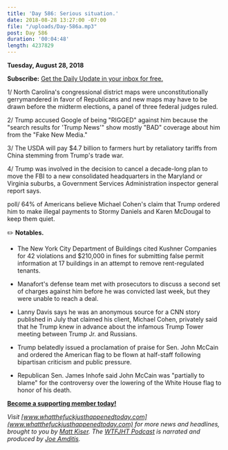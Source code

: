 ```yaml
---
title: 'Day 586: Serious situation.'
date: 2018-08-28 13:27:00 -07:00
file: "/uploads/Day-586a.mp3"
post: Day 586
duration: '00:04:48'
length: 4237829
---
```


**Tuesday, August 28, 2018**

**Subscribe:** [Get the Daily Update in your inbox for free.](https://whatthefuckjusthappenedtoday.com/subscribe/)

1/ North Carolina's congressional district maps were unconstitutionally gerrymandered in favor of Republicans and new maps may have to be drawn before the midterm elections, a panel of three federal judges ruled.

2/ Trump accused Google of being "RIGGED" against him because the "search results for 'Trump News'" show mostly "BAD" coverage about him from the "Fake New Media."

3/ The USDA will pay $4.7 billion to farmers hurt by retaliatory tariffs from China stemming from Trump's trade war.

4/ Trump was involved in the decision to cancel a decade-long plan to move the FBI to a new consolidated headquarters in the Maryland or Virginia suburbs, a Government Services Administration inspector general report says.

poll/ 64% of Americans believe Michael Cohen's claim that Trump ordered him to make illegal payments to Stormy Daniels and Karen McDougal to keep them quiet.

✏️ **Notables.**

* The New York City Department of Buildings cited Kushner Companies for 42 violations and $210,000 in fines for submitting false permit information at 17 buildings in an attempt to remove rent-regulated tenants.

* Manafort's defense team met with prosecutors to discuss a second set of charges against him before he was convicted last week, but they were unable to reach a deal.

* Lanny Davis says he was an anonymous source for a CNN story published in July that claimed his client, Michael Cohen, privately said that he Trump knew in advance about the infamous Trump Tower meeting between Trump Jr. and Russians.

* Trump belatedly issued a proclamation of praise for Sen. John McCain and ordered the American flag to be flown at half-staff following bipartisan criticism and public pressure.

* Republican Sen. James Inhofe said John McCain was "partially to blame" for the controversy over the lowering of the White House flag to honor of his death.

**[Become a supporting member today!](https://whatthefuckjusthappenedtoday.com/membership/?utm_source=2017\+Donors&utm_campaign=8dccd905d9-&utm_medium=email&utm_term=0_3bd36f654c-8dccd905d9-169730397)**

*Visit [www.whatthefuckjusthappenedtoday.com](www.whatthefuckjusthappenedtoday.com) for more news and headlines, brought to you by [Matt Kiser](https://twitter.com/Matt_Kiser). The [WTFJHT Podcast](https://whatthefuckjusthappenedtoday.com/podcasts/) is narrated and produced by [Joe Amditis](https://twitter.com/jsamditis).*